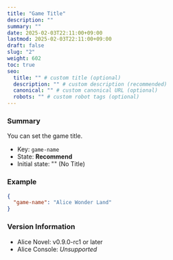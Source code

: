 ```yaml
---
title: "Game Title"
description: ""
summary: ""
date: 2025-02-03T22:11:00+09:00
lastmod: 2025-02-03T22:11:00+09:00
draft: false
slug: "2"
weight: 602
toc: true
seo:
  title: "" # custom title (optional)
  description: "" # custom description (recommended)
  canonical: "" # custom canonical URL (optional)
  robots: "" # custom robot tags (optional)
---
```


### Summary

You can set the game title.

- Key: `game-name`
- State: **Recommend**
- Initial state: "" (No Title)

### Example

```package.json
{
  "game-name": "Alice Wonder Land"
}
```

### Version Information

- Alice Novel: v0.9.0-rc1 or later
- Alice Console: *Unsupported*
